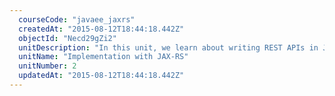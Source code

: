 ```yaml
---
  courseCode: "javaee_jaxrs"
  createdAt: "2015-08-12T18:44:18.442Z"
  objectId: "Necd29gZi2"
  unitDescription: "In this unit, we learn about writing REST APIs in Java with JAX-RS. We will build the Messenger API with JAX-RS and Jersey."
  unitName: "Implementation with JAX-RS"
  unitNumber: 2
  updatedAt: "2015-08-12T18:44:18.442Z"
---
```

